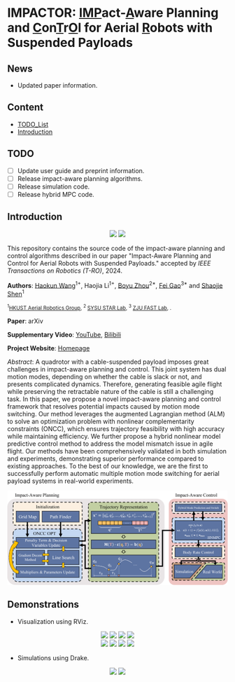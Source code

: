 # IMPACTOR: <u>IMP</u>act-<u>A</u>ware Planning and <u>C</u>on<u>T</u>r<u>O</u>l for Aerial <u>R</u>obots with Suspended Payloads
## News
- Updated paper information.
## Content
* [TODO_List](#todo)
* [Introduction](#introduction)
## TODO
- [ ] Update user guide and preprint information.
- [ ] Release impact-aware planning algorithms.
- [ ] Release simulation code. 
- [ ] Release hybrid MPC code.
## Introduction
<div align=center>
  <img src="images/gif-scenario_1.gif" width=400px>
  <img src="images/gif-scenario_2.gif" width=400px>
</div>

This repository contains the source code of the impact-aware planning and control algorithms described in our paper "Impact-Aware Planning and Control for Aerial Robots with Suspended Payloads." accepted by _IEEE Transactions on Robotics (T-RO)_, 2024.

__Authors__: [Haokun Wang](https://haokun-wang.com)<sup>1+</sup>, Haojia Li<sup>1+</sup>, [Boyu Zhou](https://boyuzhou.net/)<sup>2*</sup>, [Fei Gao](http://zju-fast.com/fei-gao/)<sup>3*</sup> and [Shaojie Shen](https://uav.hkust.edu.hk/group/)<sup>1</sup>

<small><sup>1</sup>[HKUST Aerial Robotics Group](https://uav.hkust.edu.hk/), <sup>2</sup> [SYSU STAR Lab](https://boyuzhou.net/), <sup>3</sup> [ZJU FAST Lab](http://zju-fast.com/), .</small>

__Paper__: arXiv

__Supplementary Video__: [YouTube](https://youtu.be/k_XGQyrNh9I?si=K2775t8ui0WClqqv), [Bilibili](https://www.bilibili.com/video/BV1zg4y1L7dC/?share_source=copy_web&vd_source=4a496bdfc1980dd80977a281d5c963c0)

__Project Website__: [Homepage](https://sites.google.com/view/suspended-payload/)

_Abstract_: A quadrotor with a cable-suspended payload imposes great challenges in impact-aware planning and control. This joint system has dual motion modes, depending on whether the cable is slack or not, and presents complicated dynamics. Therefore, generating feasible agile flight while preserving the retractable nature of the cable is still a challenging task. In this paper, we propose a novel impact-aware planning and control framework that resolves potential impacts caused by motion mode switching. Our method leverages the augmented Lagrangian method (ALM) to solve an optimization problem with nonlinear complementarity constraints (ONCC), which ensures trajectory feasibility with high accuracy while maintaining efficiency. We further propose a hybrid nonlinear model predictive control method to address the model mismatch issue in agile flight. Our methods have been comprehensively validated in both simulation and experiments, demonstrating superior performance compared to existing approaches. To the best of our knowledge, we are the first to successfully perform automatic multiple motion mode switching for aerial payload systems in real-world experiments.

![SystemDiagram](images/fig-system_diagram.png)

## Demonstrations
- Visualization using RViz.
<div align=center>
  <img src="images/gif-benchmark_0.gif" width=200px>
  <img src="images/gif-benchmark_1.gif" width=200px>
  <img src="images/gif-benchmark_2.gif" width=200px>
  <img src="images/gif-benchmark_3.gif" width=200px>
</div>
<div align=center>
  <img src="images/gif-benchmark_4.gif" width=200px>
  <img src="images/gif-benchmark_5.gif" width=200px>
  <img src="images/gif-benchmark_6.gif" width=200px>
  <img src="images/gif-benchmark_7.gif" width=200px>
</div>

- Simulations using Drake.
<div align=center>
  <img src="images/gif-sim_scenario_1.gif" width=400px>
  <img src="images/gif-sim_scenario_2.gif" width=400px>
</div>